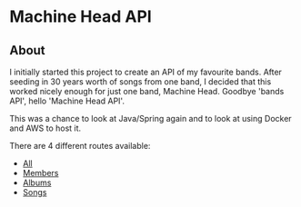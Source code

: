# Machine Head API

## About
I initially started this project to create an API of my favourite bands. After seeding in 30 years worth of songs from one band, I decided that this worked nicely enough for just one band, Machine Head. Goodbye 'bands API', hello 'Machine Head API'.

This was a chance to look at Java/Spring again and to look at using Docker and AWS to host it.

There are 4 different routes available:
* [All](https://machine-head-api.herokuapp.com/bands)
* [Members](https://machine-head-api.herokuapp.com/members)
* [Albums](https://machine-head-api.herokuapp.com/albums)
* [Songs](https://machine-head-api.herokuapp.com/songs)

